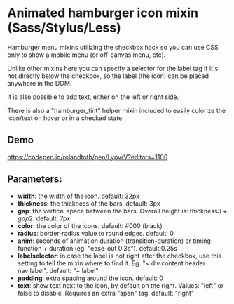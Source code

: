 # Animated hamburger icon mixin (Sass/Stylus/Less)

Hamburger menu mixins utilizing the checkbox hack so you can use CSS only to show a mobile menu (or off-canvas menu, etc).

Unlike other mixins here you can specify a selector for the label tag if it's not directly below the checkbox, so the label (the icon) can be placed anywhere in the DOM.

It is also possible to add text, either on the left or right side.

There is also a "hamburger_tint" helper mixin included to easily colorize the icon/text on hover or in a checked state.


## Demo

https://codepen.io/rolandtoth/pen/LypvrV?editors=1100


 ## Parameters:

- **width**: the width of the icon. default: 32px
- **thickness**: the thickness of the bars. default: 3px
- **gap**: the vertical space between the bars. Overall height is: thickness*3 + gap*2. default: 7px
- **color**: the color of the icons. default: #000 (black)
- **radius**: border-radius value to round edges. default: 0
- **anim**: seconds of animation duration (transition-duration) or timing function + duration (eg. "ease-out 0.3s"). default:0.25s
- **labelselector**: in case the label is not right after the checkbox, use this setting to tell the mixin where to find it. Eg. "~ div.content header nav label". default: "+ label"
- **padding**: extra spacing around the icon. default: 0
- **text**: show text next to the icon, by default on the right. Values: "left" or false to disable .Requires an extra "span" tag. default: "right"
